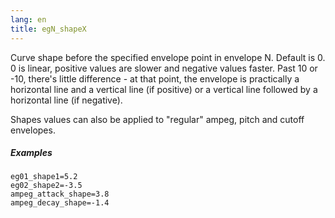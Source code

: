 ```yaml
---
lang: en
title: egN_shapeX
---
```

Curve shape before the specified envelope point in envelope N. Default is 0.
0 is linear, positive values are slower and negative values faster.
Past 10 or -10, there's little difference - at that point, the envelope is
practically a horizontal line and a vertical line (if positive) or a
vertical line followed by a horizontal line (if negative).

Shapes values can also be applied to "regular" ampeg, pitch and cutoff envelopes.

##### Examples

```
eg01_shape1=5.2
eg02_shape2=-3.5
ampeg_attack_shape=3.8
ampeg_decay_shape=-1.4
```
